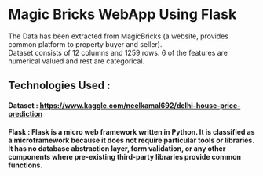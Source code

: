 # Magic Bricks WebApp Using Flask
The Data has been extracted from MagicBricks (a website, provides common platform to property buyer and seller).\
Dataset consists of 12 columns and 1259 rows. 
6 of the features are numerical valued and rest are categorical.

## Technologies Used :
#### Dataset : https://www.kaggle.com/neelkamal692/delhi-house-price-prediction
#### Flask : Flask is a micro web framework written in Python. It is classified as a microframework because it does not require particular tools or libraries. It has no database abstraction layer, form validation, or any other components where pre-existing third-party libraries provide common functions.
